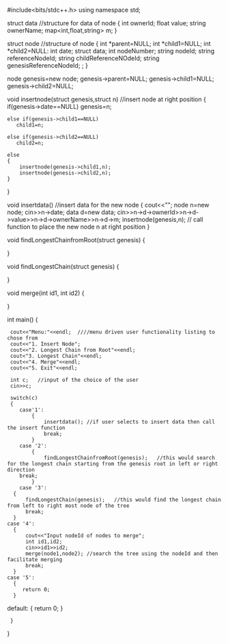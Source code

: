 
#include<bits/stdc++.h>
using namespace std;

struct data   //structure for data of node
{
	int ownerId;
	float value;
	string ownerName;
	map<int,float,string> m;
}

struct node  //structure of node
{
	int *parent=NULL;
	int *child1=NULL;
	int *child2=NULL:
	int date;
	struct data;
	int nodeNumber;
	string nodeId;
	string referenceNodeId;
	string childReferenceNOdeId;
	string genesisReferenceNodeId;
	;
}

node genesis=new node;
genesis->parent=NULL;
genesis->child1=NULL;
genesis->child2=NULL;

void insertnode(struct genesis,struct n)  //insert node at right position
{
	if(genesis->date==NULL)
	   genesis=n;
	   
    else if(genesis->child1==NULL)
       child1=n;
       
    else if(genesis->child2==NULL)
       child2=n;
       
    else
	{
    	insertnode(genesis->child1,n);
    	insertnode(genesis->child2,n);
	}
}

void insertdata()  //insert data for the new node
{
	cout<<"";
	node n=new node;
	cin>>n->date;
	data d=new data;
	cin>>n->d->ownerId>>n->d->value>>n->d->ownerName>>n->d->m;
	insertnode(genesis,n); // call function to place the new node n at right position
}

void findLongestChainfromRoot(struct genesis)
{

}

void findLongestChain(struct genesis)
{

}

void merge(int id1, int id2)
{

}


int main()
{
     
     cout<<"Menu:"<<endl;  ////menu driven user functionality listing to chose from
     cout<<"1. Insert Node";
     cout<<"2. Longest Chain from Root"<<endl;
     cout<"3. Longest Chain"<<endl;
     cout<<"4. Merge"<<endl;
     cout<<"5. Exit"<<endl;
     
     int c;   //input of the choice of the user
     cin>>c;
     
	 switch(c)
	 {
	 	case'1':
	 		{
			 	insertdata(); //if user selects to insert data then call the insert function
	 		    break;
			}
		case '2':
			{
				findLongestChainfromRoot(genesis);   //this would search for the longest chain starting from the genesis root in left or right direction
        break;
			}
	 	case '3':
      {
          findLongestChain(genesis);   //this would find the longest chain from left to right most node of the tree
          break;
      }
    case '4':
      {
          cout<<"Input nodeId of nodes to merge"; 
          int id1,id2;
          cin>>id1>>id2;
          merge(node1,node2); //search the tree using the nodeId and then facilitate merging
          break;
      }
    case '5':
      {
         return 0;
      }
   default:
     {
         return 0;
     }
	 			
	 }	
}
